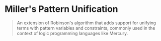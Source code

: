 # Miller's Pattern Unification

> An extension of Robinson's algorithm that adds support for unifying terms with pattern variables and constraints, commonly used in the context of logic programming languages like Mercury.
>